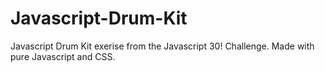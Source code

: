 # Javascript-Drum-Kit
Javascript Drum Kit exerise from the Javascript 30! Challenge. Made with pure Javascript and CSS. 